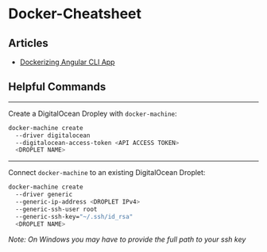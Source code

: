 # Docker-Cheatsheet

## Articles
* [Dockerizing Angular CLI App](https://mherman.org/blog/dockerizing-an-angular-app/)

## Helpful Commands
---
Create a DigitalOcean Dropley with `docker-machine`:
```bash
docker-machine create 
  --driver digitalocean 
  --digitalocean-access-token <API ACCESS TOKEN> 
  <DROPLET NAME>
```
---
Connect `docker-machine` to an existing DigitalOcean Droplet:
```bash
docker-machine create 
  --driver generic 
  --generic-ip-address <DROPLET IPv4> 
  --generic-ssh-user root 
  --generic-ssh-key="~/.ssh/id_rsa" 
  <DROPLET NAME>
```
*Note: On Windows you may have to provide the full path to your ssh key*

